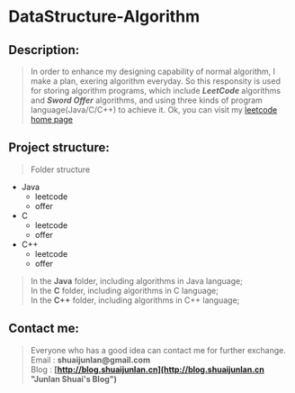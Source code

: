 # DataStructure-Algorithm
## Description:
> In order to enhance my designing capability of normal algorithm, I make a plan, exering
> algorithm everyday. So this responsity is used for storing algorithm programs, which include
> ___LeetCode___ algorithms and ___Sword Offer___ algorithms, and using three kinds of program
> language(Java/C/C++) to achieve it. Ok, you can visit my [leetcode home page](https://leetcode.com/shuaijunlan/ "leetcode home page")

## Project structure:
> Folder structure

* Java
    * leetcode
    * offer
* C
    * leetcode
    * offer
* C++
    * leetcode
    * offer

> In the __Java__ folder, including algorithms in Java language;</br>
> In the __C__ folder, including algorithms in C language;</br>
> In the __C++__ folder, including algorithms in C++ language;

## Contact me:
> Everyone who has a good idea can contact me for further exchange.</br>
> Email : __shuaijunlan@gmail.com__ </br>
> Blog : __[http://blog.shuaijunlan.cn](http://blog.shuaijunlan.cn "Junlan Shuai's Blog")__